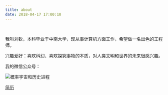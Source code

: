 ```yaml
---
title: about
date: 2018-04-17 17:00:10
---
```


<br>

我叫刘钦，本科毕业于中南大学，现从事计算机方面工作，希望做一名出色的工程师。

兴趣爱好：喜欢科幻、喜欢探究事物的本质，对人类文明和世界的未来很感兴趣。

我的微信公众号：

![概率宇宙和历史进程](https://i.loli.net/2019/07/08/5d22f89dbbb2b42435.jpg)

[简历](../assets/liuqinh2s-resume.pdf)